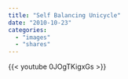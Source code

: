 ```yaml
---
title: "Self Balancing Unicycle"
date: "2010-10-23"
categories:
  - "images"
  - "shares"
---
```


{{< youtube 0JOgTKigxGs >}}
